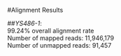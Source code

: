 #Alignment Results

##_YS486-1_:  
99.24% overall alignment rate  
Number of mapped reads: 11,946,179  
Number of unmapped reads: 91,457
